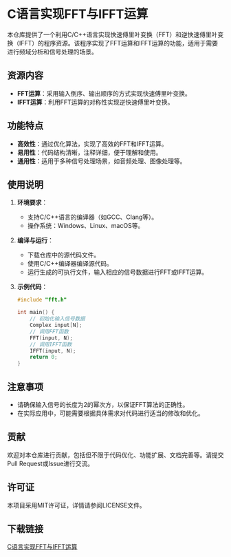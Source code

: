 # C语言实现FFT与IFFT运算

本仓库提供了一个利用C/C++语言实现快速傅里叶变换（FFT）和逆快速傅里叶变换（IFFT）的程序资源。该程序实现了FFT运算和IFFT运算的功能，适用于需要进行频域分析和信号处理的场景。

## 资源内容

- **FFT运算**：采用输入倒序、输出顺序的方式实现快速傅里叶变换。
- **IFFT运算**：利用FFT运算的对称性实现逆快速傅里叶变换。

## 功能特点

- **高效性**：通过优化算法，实现了高效的FFT和IFFT运算。
- **易用性**：代码结构清晰，注释详细，便于理解和使用。
- **通用性**：适用于多种信号处理场景，如音频处理、图像处理等。

## 使用说明

1. **环境要求**：
   - 支持C/C++语言的编译器（如GCC、Clang等）。
   - 操作系统：Windows、Linux、macOS等。

2. **编译与运行**：
   - 下载仓库中的源代码文件。
   - 使用C/C++编译器编译源代码。
   - 运行生成的可执行文件，输入相应的信号数据进行FFT或IFFT运算。

3. **示例代码**：
   ```c
   #include "fft.h"

   int main() {
       // 初始化输入信号数据
       Complex input[N];
       // 调用FFT函数
       FFT(input, N);
       // 调用IFFT函数
       IFFT(input, N);
       return 0;
   }
   ```

## 注意事项

- 请确保输入信号的长度为2的幂次方，以保证FFT算法的正确性。
- 在实际应用中，可能需要根据具体需求对代码进行适当的修改和优化。

## 贡献

欢迎对本仓库进行贡献，包括但不限于代码优化、功能扩展、文档完善等。请提交Pull Request或Issue进行交流。

## 许可证

本项目采用MIT许可证，详情请参阅LICENSE文件。

## 下载链接

[C语言实现FFT与IFFT运算](https://pan.quark.cn/s/f33bbd84e1ef)